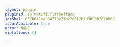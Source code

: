 ```yaml
---
layout: plugin
pluginId: io.netifi.flatbuffers
jarSha1: 657b641eac04770e21b22e8f2b2d30930787b803
isJarAvailable: true
error: NONE
violations: []

---
```

